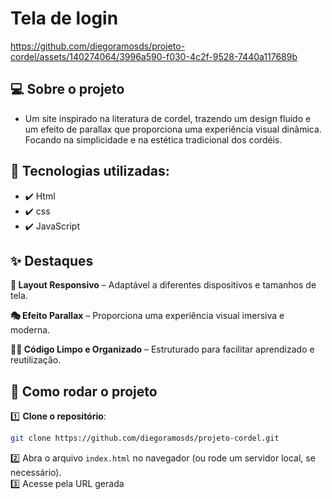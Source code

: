# Tela de login

https://github.com/diegoramosds/projeto-cordel/assets/140274064/3996a590-f030-4c2f-9528-7440a117689b


## 💻 Sobre o projeto 

- Um site inspirado na literatura de cordel, trazendo um design fluido e um efeito de parallax que proporciona uma experiência visual dinâmica. Focando na simplicidade e na estética tradicional dos cordéis.


## 🚀 Tecnologias utilizadas: <br>
- ✔️ Html
- ✔️ css
- ✔️ JavaScript

## ✨ Destaques
 **📱 Layout Responsivo** – Adaptável a diferentes dispositivos e tamanhos de tela.

 **🎭 Efeito Parallax** – Proporciona uma experiência visual imersiva e moderna.
 
 **🧑‍💻 Código Limpo e Organizado** – Estruturado para facilitar aprendizado e reutilização.


## 🚀 Como rodar o projeto

1️⃣ **Clone o repositório**:  
```bash
git clone https://github.com/diegoramosds/projeto-cordel.git
```
2️⃣ Abra o arquivo `index.html` no navegador (ou rode um servidor local, se necessário).<br>
3️⃣ Acesse pela URL gerada <br>







